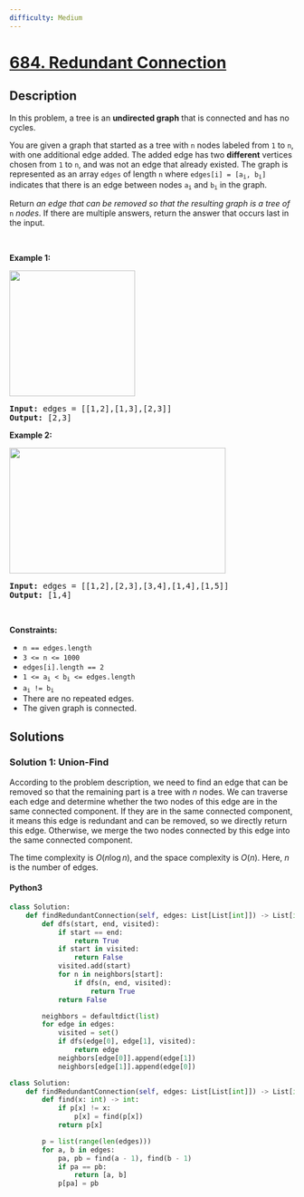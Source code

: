 ```yaml
---
difficulty: Medium
---
```


<!-- problem:start -->

# [684. Redundant Connection](https://leetcode.com/problems/redundant-connection)

## Description

<!-- description:start -->

<p>In this problem, a tree is an <strong>undirected graph</strong> that is connected and has no cycles.</p>

<p>You are given a graph that started as a tree with <code>n</code> nodes labeled from <code>1</code> to <code>n</code>, with one additional edge added. The added edge has two <strong>different</strong> vertices chosen from <code>1</code> to <code>n</code>, and was not an edge that already existed. The graph is represented as an array <code>edges</code> of length <code>n</code> where <code>edges[i] = [a<sub>i</sub>, b<sub>i</sub>]</code> indicates that there is an edge between nodes <code>a<sub>i</sub></code> and <code>b<sub>i</sub></code> in the graph.</p>

<p>Return <em>an edge that can be removed so that the resulting graph is a tree of </em><code>n</code><em> nodes</em>. If there are multiple answers, return the answer that occurs last in the input.</p>

<p>&nbsp;</p>
<p><strong class="example">Example 1:</strong></p>
<img alt="" src="https://fastly.jsdelivr.net/gh/doocs/leetcode@main/solution/0600-0699/0684.Redundant%20Connection/images/reduntant1-1-graph.jpg" style="width: 222px; height: 222px;" />
<pre>
<strong>Input:</strong> edges = [[1,2],[1,3],[2,3]]
<strong>Output:</strong> [2,3]
</pre>

<p><strong class="example">Example 2:</strong></p>
<img alt="" src="https://fastly.jsdelivr.net/gh/doocs/leetcode@main/solution/0600-0699/0684.Redundant%20Connection/images/reduntant1-2-graph.jpg" style="width: 382px; height: 222px;" />
<pre>
<strong>Input:</strong> edges = [[1,2],[2,3],[3,4],[1,4],[1,5]]
<strong>Output:</strong> [1,4]
</pre>

<p>&nbsp;</p>
<p><strong>Constraints:</strong></p>

<ul>
	<li><code>n == edges.length</code></li>
	<li><code>3 &lt;= n &lt;= 1000</code></li>
	<li><code>edges[i].length == 2</code></li>
	<li><code>1 &lt;= a<sub>i</sub> &lt; b<sub>i</sub> &lt;= edges.length</code></li>
	<li><code>a<sub>i</sub> != b<sub>i</sub></code></li>
	<li>There are no repeated edges.</li>
	<li>The given graph is connected.</li>
</ul>

<!-- description:end -->

## Solutions

<!-- solution:start -->

### Solution 1: Union-Find

According to the problem description, we need to find an edge that can be removed so that the remaining part is a tree with $n$ nodes. We can traverse each edge and determine whether the two nodes of this edge are in the same connected component. If they are in the same connected component, it means this edge is redundant and can be removed, so we directly return this edge. Otherwise, we merge the two nodes connected by this edge into the same connected component.

The time complexity is $O(n \log n)$, and the space complexity is $O(n)$. Here, $n$ is the number of edges.

<!-- tabs:start -->

#### Python3

```python
class Solution:
    def findRedundantConnection(self, edges: List[List[int]]) -> List[int]:
        def dfs(start, end, visited):
            if start == end:
                return True
            if start in visited:
                return False
            visited.add(start)
            for n in neighbors[start]:
                if dfs(n, end, visited):
                    return True
            return False

        neighbors = defaultdict(list)
        for edge in edges:
            visited = set()
            if dfs(edge[0], edge[1], visited):
                return edge
            neighbors[edge[0]].append(edge[1])
            neighbors[edge[1]].append(edge[0])
```

```python
class Solution:
    def findRedundantConnection(self, edges: List[List[int]]) -> List[int]:
        def find(x: int) -> int:
            if p[x] != x:
                p[x] = find(p[x])
            return p[x]

        p = list(range(len(edges)))
        for a, b in edges:
            pa, pb = find(a - 1), find(b - 1)
            if pa == pb:
                return [a, b]
            p[pa] = pb
```

